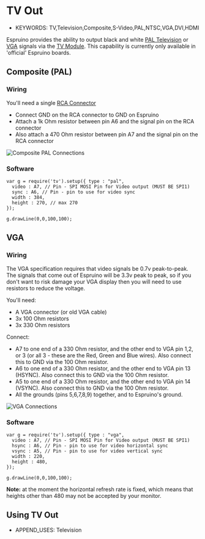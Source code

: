 <!--- Copyright (c) 2015 Gordon Williams, Pur3 Ltd. See the file LICENSE for copying permission. -->
TV Out
=====

* KEYWORDS: TV,Television,Composite,S-Video,PAL,NTSC,VGA,DVI,HDMI

Espruino provides the ability to output black and white [PAL Television](http://en.wikipedia.org/wiki/PAL) or [VGA](http://en.wikipedia.org/wiki/Video_Graphics_Array) signals via the [TV Module](http://www.espruino.com/Reference#tv). This capability is currently only available in 'official' Espruino boards.

Composite (PAL)
--------------

### Wiring

You'll need a single [RCA Connector](http://en.wikipedia.org/wiki/RCA_connector)

* Connect GND on the RCA connector to GND on Espruino
* Attach a 1k Ohm resistor between pin A6 and the signal pin on the RCA connector
* Also attach a 470 Ohm resistor between pin A7 and the signal pin on the RCA connector

![Composite PAL Connections](Composite.png)

### Software

```
var g = require('tv').setup({ type : "pal",
  video : A7, // Pin - SPI MOSI Pin for Video output (MUST BE SPI1)
  sync : A6, // Pin - pin to use for video sync
  width : 384,
  height : 270, // max 270
});

g.drawLine(0,0,100,100);
```

VGA
---

### Wiring

The VGA specification requires that video signals be 0.7v peak-to-peak. The signals that come out of Espruino will be 3.3v peak to peak, so if you don't want to risk damage your VGA display then you will need to use resistors to reduce the voltage.

You'll need:

* A VGA connector (or old VGA cable)
* 3x 100 Ohm resistors
* 3x 330 Ohm resistors

Connect:

* A7 to one end of a 330 Ohm resistor, and the other end to VGA pin 1,2, or 3 (or all 3 - these are the Red, Green and Blue wires). Also connect this to GND via the 100 Ohm resistor.
* A6 to one end of a 330 Ohm resistor, and the other end to VGA pin 13 (HSYNC). Also connect this to GND via the 100 Ohm resistor.
* A5 to one end of a 330 Ohm resistor, and the other end to VGA pin 14 (VSYNC). Also connect this to GND via the 100 Ohm resistor.
* All the grounds (pins 5,6,7,8,9) together, and to Espruino's ground.

![VGA Connections](VGA.png)


### Software

```
var g = require('tv').setup({ type : "vga",
  video : A7, // Pin - SPI MOSI Pin for Video output (MUST BE SPI1)
  hsync : A6, // Pin - pin to use for video horizontal sync
  vsync : A5, // Pin - pin to use for video vertical sync
  width : 220,
  height : 480,
});

g.drawLine(0,0,100,100);
```

**Note:** at the moment the horizontal refresh rate is fixed, which means that heights other than 480 may not be accepted by your monitor.


Using TV Out
----------

* APPEND_USES: Television

